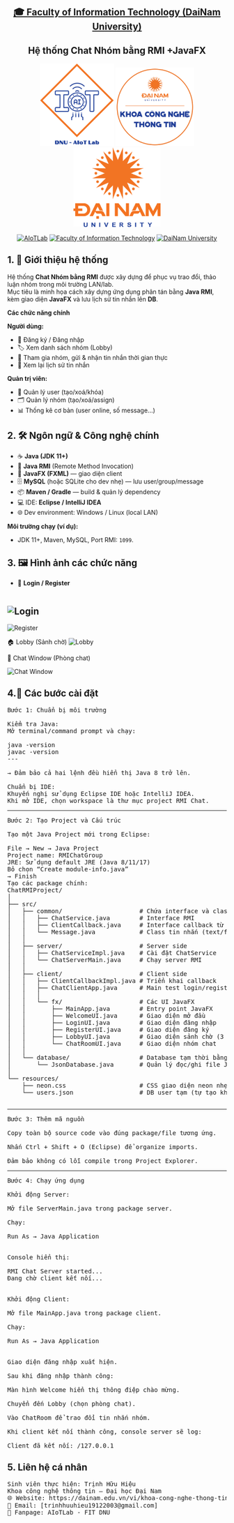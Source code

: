 <h2 align="center">
    <a href="https://dainam.edu.vn/vi/khoa-cong-nghe-thong-tin">
    🎓 Faculty of Information Technology (DaiNam University)
    </a>
</h2>
<h2 align="center">
  Hệ thống Chat Nhóm bằng RMI +JavaFX
</h2>
<div align="center">
    <p align="center">
        <img src="docs/aiotlab_logo.png" alt="AIoTLab Logo" width="170"/>
        <img src="docs/fitdnu_logo.png" alt="AIoTLab Logo" width="180"/>
        <img src="docs/dnu_logo.png" alt="DaiNam University Logo" width="200"/>
    </p>

[![AIoTLab](https://img.shields.io/badge/AIoTLab-green?style=for-the-badge)](https://www.facebook.com/DNUAIoTLab)
[![Faculty of Information Technology](https://img.shields.io/badge/Faculty%20of%20Information%20Technology-blue?style=for-the-badge)](https://dainam.edu.vn/vi/khoa-cong-nghe-thong-tin)
[![DaiNam University](https://img.shields.io/badge/DaiNam%20University-orange?style=for-the-badge)](https://dainam.edu.vn)

</div>


## 1. 📖 Giới thiệu hệ thống
Hệ thống **Chat Nhóm bằng RMI** được xây dựng để phục vụ trao đổi, thảo luận nhóm trong môi trường LAN/lab.  
Mục tiêu là minh họa cách xây dựng ứng dụng phân tán bằng **Java RMI**, kèm giao diện **JavaFX** và lưu lịch sử tin nhắn lên **DB**.

**Các chức năng chính**

**Người dùng:**
- 📝 Đăng ký / Đăng nhập
- 🏷️ Xem danh sách nhóm (Lobby)
- 💬 Tham gia nhóm, gửi & nhận tin nhắn thời gian thực
- 📜 Xem lại lịch sử tin nhắn

**Quản trị viên:**
- 👥 Quản lý user (tạo/xoá/khóa)
- 🗂️ Quản lý nhóm (tạo/xoá/assign)
- 📊 Thống kê cơ bản (user online, số message...)



## 2. 🛠️ Ngôn ngữ & Công nghệ chính
- ☕ **Java (JDK 11+)**  
- 🔗 **Java RMI** (Remote Method Invocation)  
- 🎨 **JavaFX (FXML)** — giao diện client  
- 🗄️ **MySQL** (hoặc SQLite cho dev nhẹ) — lưu user/group/message  
- 📦 **Maven / Gradle** — build & quản lý dependency  
- 💻 IDE: **Eclipse / IntelliJ IDEA**  
- 🌐 Dev environment: Windows / Linux (local LAN)

**Môi trường chạy (ví dụ):**
- JDK 11+, Maven, MySQL, Port RMI: `1099`.



## 3. 🖼️ Hình ảnh các chức năng

- 🔑 **Login / Register**  
  ```markdown
![Login](./docs/dn.png)
---
![Register](./docs/dk.png)

  🏠 Lobby (Sảnh chờ)
![Lobby](./docs/sanh.png)

💬 Chat Window (Phòng chat)

![Chat Window](./docs/chatroom.png)

## 4.📝 Các bước cài đặt
<pre>
Bước 1: Chuẩn bị môi trường

Kiểm tra Java:
Mở terminal/command prompt và chạy:

java -version
javac -version
---

→ Đảm bảo cả hai lệnh đều hiển thị Java 8 trở lên.

Chuẩn bị IDE:
Khuyến nghị sử dụng Eclipse IDE hoặc IntelliJ IDEA.
Khi mở IDE, chọn workspace là thư mục project RMI Chat.
</pre>
---
<pre>
Bước 2: Tạo Project và Cấu trúc

Tạo một Java Project mới trong Eclipse:

File → New → Java Project
Project name: RMIChatGroup
JRE: Sử dụng default JRE (Java 8/11/17)
Bỏ chọn “Create module-info.java”
→ Finish
Tạo các package chính:
ChatRMIProject/
│
├── src/
│   ├── common/                     # Chứa interface và class chung cho client + server
│   │   ├── ChatService.java        # Interface RMI
│   │   ├── ClientCallback.java     # Interface callback từ server -> client
│   │   └── Message.java            # Class tin nhắn (text/file)
│   │
│   ├── server/                     # Server side
│   │   ├── ChatServiceImpl.java    # Cài đặt ChatService
│   │   └── ChatServerMain.java     # Chạy server RMI
│   │
│   ├── client/                     # Client side
│   │   ├── ClientCallbackImpl.java # Triển khai callback
│   │   ├── ChatClientApp.java      # Main test login/register không UI
│   │   │
│   │   └── fx/                     # Các UI JavaFX
│   │       ├── MainApp.java        # Entry point JavaFX
│   │       ├── WelcomeUI.java      # Giao diện mở đầu
│   │       ├── LoginUI.java        # Giao diện đăng nhập
│   │       ├── RegisterUI.java     # Giao diện đăng ký
│   │       ├── LobbyUI.java        # Giao diện sảnh chờ (3 nhóm mặc định)
│   │       └── ChatRoomUI.java     # Giao diện nhóm chat
│   │
│   └── database/                   # Database tạm thời bằng JSON
│       └── JsonDatabase.java       # Quản lý đọc/ghi file JSON (users, groups)
│
└── resources/
    ├── neon.css                    # CSS giao diện neon nhẹ nhàng
    └── users.json                  # DB user tạm (tự tạo khi đăng ký nếu chưa có)

</pre>

---
<pre>
Bước 3: Thêm mã nguồn

Copy toàn bộ source code vào đúng package/file tương ứng.

Nhấn Ctrl + Shift + O (Eclipse) để organize imports.

Đảm bảo không có lỗi compile trong Project Explorer.
</pre>
---
<pre>
Bước 4: Chạy ứng dụng

Khởi động Server:

Mở file ServerMain.java trong package server.

Chạy:

Run As → Java Application


Console hiển thị:

RMI Chat Server started...
Đang chờ client kết nối...


Khởi động Client:

Mở file MainApp.java trong package client.

Chạy:

Run As → Java Application


Giao diện đăng nhập xuất hiện.

Sau khi đăng nhập thành công:

Màn hình Welcome hiển thị thông điệp chào mừng.

Chuyển đến Lobby (chọn phòng chat).

Vào ChatRoom để trao đổi tin nhắn nhóm.

Khi client kết nối thành công, console server sẽ log:

Client đã kết nối: /127.0.0.1
</pre>

## 5. Liên hệ cá nhân
<pre>
Sinh viên thực hiện: Trịnh Hữu Hiệu
Khoa công nghệ thông tin – Đại học Đại Nam
🌐 Website: https://dainam.edu.vn/vi/khoa-cong-nghe-thong-tin
📧 Email: [trinhhuuhieu19122003@gmail.com]
📱 Fanpage: AIoTLab - FIT DNU
</pre>
